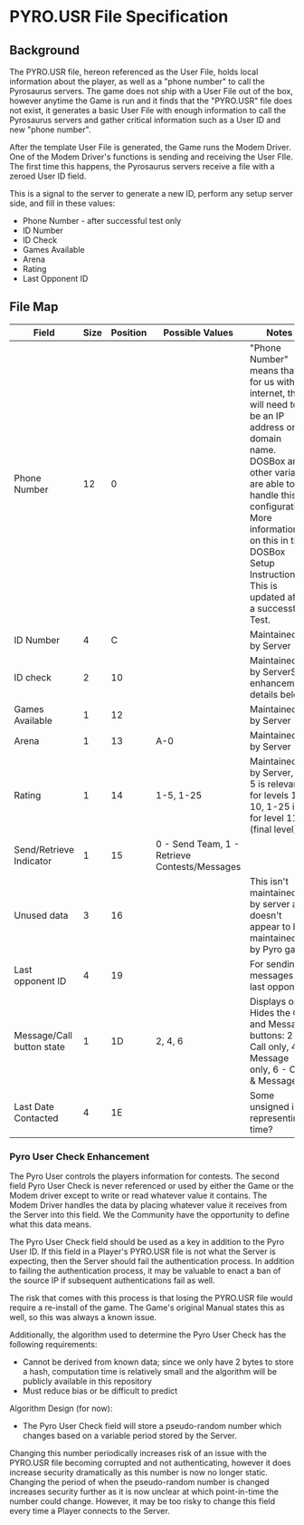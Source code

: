 # PYRO.USR File Specification

## Background
The PYRO.USR file, hereon referenced as the User File, holds local information about the player, as well as a "phone number" to call the Pyrosaurus servers.
The game does not ship with a User File out of the box, however anytime the Game is run and it finds that the "PYRO.USR" file does not exist, it generates a basic User File with enough information to call the Pyrosaurus servers and gather critical information such as a User ID and new "phone number".

After the template User File is generated, the Game runs the Modem Driver. One of the Modem Driver's functions is sending and receiving the User FIle.
The first time this happens, the Pyrosaurus servers receive a file with a zeroed User ID field. 

This is a signal to the server to generate a new ID, perform any setup server side, and fill in these values:
 * Phone Number - after successful test only
 * ID Number
 * ID Check
 * Games Available
 * Arena
 * Rating
 * Last Opponent ID

## File Map
Field|Size|Position|Possible Values|Notes
---|---|---|---|---
Phone Number|12|0| |"Phone Number" means that for us with internet, this will need to be an IP address or domain name. DOSBox and other variants are able to handle this configuration. More information on this in the DOSBox Setup Instructions. This is updated after a successful Test.||
ID Number|4|C| |Maintained by Server||
ID check|2|10| |Maintained by ServerSee enhancement details below||
Games Available|1|12| |Maintained by Server||
Arena|1|13|A-0|Maintained by Server||
Rating|1|14|1-5, 1-25|Maintained by Server, 1-5 is relevant for levels 1 - 10, 1-25 is for level 11 (final level)||
Send/Retrieve Indicator|1|15|0 - Send Team, 1 - Retrieve Contests/Messages| ||
Unused data|3|16| |This isn't maintained by server and doesn't appear to be maintained by Pyro game||
Last opponent ID|4|19| |For sending messages to last opponent ||
Message/Call button state|1|1D|2, 4, 6|Displays or Hides the Call and Message buttons: 2 - Call only, 4 - Message only, 6 - Call & Message||
Last Date Contacted|4|1E| |Some unsigned int representing time?||

### Pyro User Check Enhancement
The Pyro User controls the players information for contests.
The second field Pyro User Check is never referenced or used by either the Game or the Modem driver except to write or read whatever value it contains.
The Modem Driver handles the data by placing whatever value it receives from the Server into this field.
We the Community have the opportunity to define what this data means.

The Pyro User Check field should be used as a key in addition to the Pyro User ID. 
If this field in a Player's PYRO.USR file is not what the Server is expecting, then the Server should fail the authentication process.
In addition to failing the authentication process, it may be valuable to enact a ban of the source IP if subsequent authentications fail as well.

The risk that comes with this process is that losing the PYRO.USR file would require a re-install of the game.
The Game's original Manual states this as well, so this was always a known issue.

Additionally, the algorithm used to determine the Pyro User Check has the following requirements:
 * Cannot be derived from known data; since we only have 2 bytes to store a hash, computation time is relatively small and the algorithm will be publicly available in this repository
 * Must reduce bias or be difficult to predict

Algorithm Design (for now):

 * The Pyro User Check field will store a pseudo-random number which changes based on a variable period stored by the Server.

Changing this number periodically increases risk of an issue with the PYRO.USR file becoming corrupted and not authenticating, however it does increase security dramatically as this number is now no longer static.
Changing the period of when the pseudo-random number is changed increases security further as it is now unclear at which point-in-time the number could change.
However, it may be too risky to change this field every time a Player connects to the Server.
